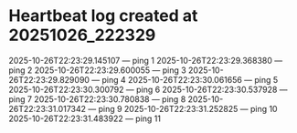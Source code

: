 # Heartbeat log created at 20251026_222329
2025-10-26T22:23:29.145107 — ping 1
2025-10-26T22:23:29.368380 — ping 2
2025-10-26T22:23:29.600055 — ping 3
2025-10-26T22:23:29.829090 — ping 4
2025-10-26T22:23:30.061656 — ping 5
2025-10-26T22:23:30.300792 — ping 6
2025-10-26T22:23:30.537928 — ping 7
2025-10-26T22:23:30.780838 — ping 8
2025-10-26T22:23:31.017342 — ping 9
2025-10-26T22:23:31.252825 — ping 10
2025-10-26T22:23:31.483922 — ping 11
